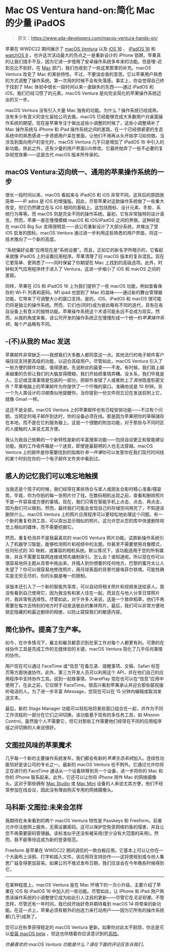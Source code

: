 # Mac OS Ventura hand-on:简化 Mac 的少量 iPadOS

> 原文：<https://www.xda-developers.com/macos-ventura-hands-on/>

苹果在 WWDC22 期间展示了 [macOS Ventura](http://xda-developers.com/macos-ventura) 以及 [iOS 16](http://xda-developers.com/ios-16) 、 [iPadOS 16](http://xda-developers.com/ipados-16) 和 [watchOS 9](http://xda-developers.com/watchos-9) 。也许这次活动最大的亮点之一是重新设计的 iPhone 锁屏。苹果真的让我们措手不及，因为它进一步借用了安卓操作系统多年来的功能。但是嘿-迟到总比不到好。在 [Mac](http://xda-developers.com/best-macs) 部门，我们也收到了一些这里那里的补充。macOS Ventura 改变了 Mac 的某些特性。不过，不要误会我的意思。它以苹果用户熟悉的方式调整了操作系统。第一次用的时候不会有失落感。事实上，你会觉得自己终于找到了 Mac 体验中很长一段时间以来一直缺失的东西——通过 iPadOS 和 iOS，我们已经习惯了的元素。macOS Ventura 是向完全简化的苹果操作系统迈出的又一步。

macOS Ventura 没有引入大量 Mac 独有的功能。为什么？操作系统已经成熟，没有多少有意义的变化留给公司去做。macOS 已经能够完成大多数用户对桌面操作系统的期望。现在是苹果专注于做出这些小调整的时候了，这些小调整填补了 Mac 操作系统与 iPhone 和 iPad 操作系统之间的差距。在一个已经很紧密的生态系统中的熟悉感进一步诱惑用户呆在里面，让他们不用再从头开始学习如何做。当涉及到面向用户的变化时，macOS Ventura 几乎只是增加了 iPadOS 16 中引入的新功能。除此之外，还有少量的用户界面(UI)修改。它最终抛弃了一些不必要的复杂视觉效果——这是古代 macOS 版本所传承的。

## macOS Ventura:迈向统一、通用的苹果操作系统的一步

很长一段时间以来，macOS 看起来与 iPadOS 和 iOS 非常不同。这背后的原因很简单——IP ados 是 iOS 的增强版。因此，尽管苹果对这款操作系统做了一些重大改变，但它仍然建立在与 iOS 相同的基础上。这包括图标、设计元素、手势、系统行为等等。而 macOS 则是完全不同的操作系统。最初，它有非常独特的设计语言。然而，苹果一直在慢慢模糊 macOS 和 iOS/iPadOS 之间的界限。这种转变在 macOS Big Sur 变得很明显——该公司重新设计了大部分系统，并推出了受 iOS 启发的图标。macOS Ventura 通过进一步利用这些熟悉的用户界面，将这一技术推向了一个新的高度。

“系统偏好设置”应用现在是“系统设置”。而且，正如它的新名字所暗示的，它看起来就像 iPadOS 上的设置应用程序。苹果清理了旧 macOS 版本的复杂混乱。现在它更简单、更熟悉了——同时保留了你期望在 Mac 上找到的高级选项。此外，时钟和天气应用程序终于进入了 Ventura，这进一步缩小了 iOS 和 macOS 之间的差距。

同样，苹果在 iOS 和 iPadOS 16 上为我们提供了一些 macOS 功能，例如查看保存的 Wi-Fi 列表和密码。M1 ipad 也尝到了 Mac 的滋味——通过新的舞台管理器功能，它带来了可调整大小的窗口支持。是的，iOS、iPadOS 和 macOS 很可能仍将是独立的操作系统。然而，它们也(同时)成为彼此略有不同的迭代，具有在各自设备上有意义的独特功能。苹果操作系统这个术语可能永远不会成为现实。然而，从我的角度来看，该公司开发的操作系统正在慢慢形成一个统一的*苹果操作系统*，每个产品略有不同。

## -(不)从我的 Mac 发送

苹果邮件非常缺乏——我想我们大多数人都同意这一点。其他流行的电子邮件客户端往往支持更高级的功能，以迎合高级用户。尽管如此，macOS Ventura 引入了一些方便的邮件功能，值得感谢。先说粉丝的最爱——不发。有时候，我们肩上越来越重的负担让我们的大脑变得模糊，我们开始把事情弄糟。没关系，我们毕竟是人，忘记或混淆事情是包装的一部分。把邮件发错了人或者附上了*其他*高度机密文件？苹果电脑上的苹果邮件为你提供了一个忏悔的窗口。准确地说是 10 秒钟。另一个为人类设计的*功能*类似地提醒你，当你提到一份文件但忘记在发送前附上它，就像 Gmail 一样。

这还不是全部。macOS Ventura 上的苹果邮件也有日程安排功能——不过有个问题。当预定的电子邮件到达时，你的设备必须在线。那是因为苹果把你的草稿储存在本地，而不是在它的服务器上。这是一个很酷的附加功能，对于那些与不同时区的人接触的人来说尤其方便。

我认为我自己依赖的一个新特性是新的丰富搜索功能——包括自动更正和智能建议功能。我的工作收件箱是一个迷宫，即使是最聪明的人也无法穿越。macOS Ventura 上的邮件是你需要找到的指南针*有一件事*你可以发誓你在我们现代时间线的某个时刻在你的一个电子邮件文件夹中看到过。

## 感人的记忆我们可以难忘地触摸

当我还是个孩子的时候，我们经常在某些场合与家人或朋友合影时精心准备/摆姿势。毕竟，你为你拍的每一张照片付了钱。在数码相机出现之前，查看和删除照片不是一件容易或方便的事情。现在，我们只需在智能手机上点击、点击、再点击，因为我们可以做到。然而，最终我们可能会发现自己的存储空间用完了，不知道该删除什么。macOS Ventura 上的照片应用程序可以更轻松地处理这个问题。有一个新的重复检测工具，可以突出显示相似的照片。这允许您从您的库中快速删除视觉上相似的媒体，而不需要挖掘它。

然而，重复检测并不是我最喜欢的 macOS Ventura 照片功能。这款新操作系统引入了机器学习智能，能够检测照片和视频中的主题。你甚至不需要使用肖像模式，任何形式的 3D 映射，或兼容的相机系统。默认情况下，该功能适用于您的所有媒体，并且不需要互联网连接或预先编制索引。怎么会？谁知道呢。所以现在你可以很容易地将主题从背景中拖出来，并插入到你想要的任何地方。巴黎的蜜月太让人失望了？你可以很容易地修改照片，用月球表面的背景代替埃菲尔铁塔。可能性确实是无穷无尽的，你的头脑是唯一的限制。

该版本还引入了一个新的智能共享库，可以自动将相关照片和视频发送给家人。我没有看到自己使用它，因为我没有和家人住在一起，而且在与他人分享日常照片时，我非常有选择性。尽管如此，对于许多人来说，这是一个救命稻草，他们不再需要在每次去特别的地方时手动发送彼此的集体照片。最后，我们可以非常方便地锁定隐藏的和最近删除的相册，以防止窥探我们的敏感内容。

## 简化协作。提高了生产率。

如今，在许多情况下，雇主和雇员都意识到在家工作对每个人都更有利。可靠的在线协作工具是完成工作的无缝体验的关键。macOS Ventura 简化了几乎任何事情的协作。

用户现在可以通过 FaceTime 或“信息”在备忘录、提醒事项、文稿、Safari 标签页等方面快速协作。此外，第三方开发人员可以利用这个 API，并在他们自己的应用程序中支持协作工具。说到一起做事情，SharePlay 现在也可以在“信息”应用中使用了。在此之前，它仅限于 FaceTime。很高兴看到苹果承认并迎合那些鄙视接听电话的人。为了进一步丰富 iMessage，您现在可以在 15 分钟内编辑或取消发送文本。

最后，新的 Stage Manager 功能可以轻松地将某些窗口组合在一起，并作为不同工作流程的一部分在它们之间切换。该功能基于现有的多任务工具，如 Mission Control。虽然我个人不需要它，但它对那些工作需要他们经常在不同的应用程序组之间切换的人来说很好。

## 文图拉风味的苹果魔术

几乎每一个新的主要操作系统发布，我们都会有新的*苹果生态系统*加入。连续性功能恰好是该公司的专长之一。最新的 macOS Ventura 也不例外。它通过允许你将正在进行的 FaceTime 通话从一个设备转移到另一个设备，进一步将你的 Mac 和你的 iPhone 联系起来。此外，它还可以让你将 iPhone 用作 Mac 的网络摄像头。这对于那些拥有 [Mac Studio](https://www.xda-developers.com/apple-mac-studio-m1-ultra-review/) 或 [Mac Mini](https://www.xda-developers.com/mac-mini/) 设备的人来说尤其方便，他们不经常参加在线会议，因此没有理由购买专用的网络摄像头。

## 马科斯·文图拉:未来会怎样

我期待在未来看到的两个 macOS Ventura 特性是 Passkeys 和 Freeform。前者允许你注册网上服务，无需设置密码。这可以保护您免受网络钓鱼的侵害，并且让您不再需要密码管理器。该标准似乎还没有被采用(至少没有大范围的采用)。然而，我不能等待这成为新的登录规范。

Freeform 是苹果在 WWDC22 期间调侃的一款白板应用。它基本上可以让你在一个大画布上涂鸦、打字和插入文件。该应用将支持协作——这将使规划或与他人集思广益变得更加容易。如果公司不推迟发布日期，我们应该会在今年晚些时候得到它。

* * *

在某种程度上，macOS Ventura 是在 Mac 环境下的一次小升级。主要介绍了苹果在 iOS 和 iPadOS 16 中加入的一些功能。尽管如此，让 iPhone 和 iPad 用户熟悉该操作系统的小调整使它成为如此引人注目的更新——尽管它在*无足轻重*。不管怎样，尽管还有一年时间，我已经开始好奇并期待看到 macOS 14 将带来的新功能。在这一点上，苹果必须有额外的创造力来打动用户——因为它所有的操作系统都(几乎)成熟了。

您可以在秋季获得稳定的 macOS Ventura 更新。如果你对此太不耐烦，你总是可以[安装 macOS beta](https://www.xda-developers.com/how-to-install-macos-beta/) ，但这也伴随着你应该意识到的[风险](https://www.xda-developers.com/should-i-install-macos-beta/)。

*你最喜欢的 macOS Ventura 功能是什么？请在下面的评论区告诉我们。*